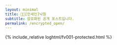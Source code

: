```yaml
---
layout: minimal
title: 🖤💚[인세인]낙원
subtitle: 암호화된 공개 포스트입니다.
permalink: /encrypted_open/
---
```


{% include_relative loghtml/fv001-protected.html %}
